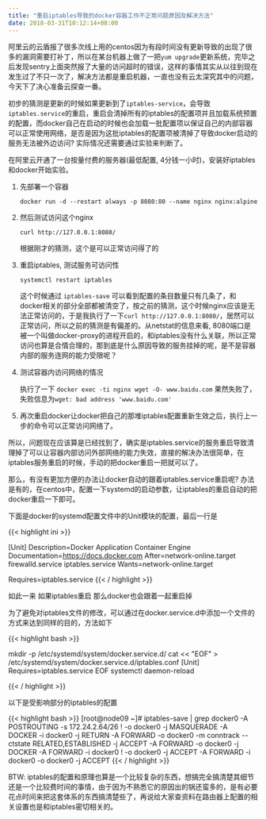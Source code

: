 ```yaml
---
title: "重启iptables导致的docker容器工作不正常问题原因及解决方法"
date: 2018-03-31T10:12:14+08:00
---
```


阿里云的云盾报了很多次线上用的centos因为有段时间没有更新导致的出现了很多的漏洞需要打补丁，所以在某台机器上做了一把`yum upgrade`更新系统，完毕之后发现sentry上面突然报了大量的访问超时的错误，这样的事情其实从以往到现在发生过了不只一次了，解决方法都是重启机器，一直也没有云太深究其中的问题，今天下了决心准备云探查一番。

初步的猜测是更新的时候如果更新到了`iptables-service`，会导致`iptables.service`的重启，重启会清掉所有的iptables的配置项并且加载系统预置的配置，而docker自己在启动的时候也会加载一批配置项以保证自己的内部容器可以正常使用网络，是否是因为这批iptables的配置项被清掉了导致docker启动的服务无法被外边访问? 实际情况还需要通过实验来判断了。

在阿里云开通了一台按量付费的服务器(最低配置, 4分钱一小时)，安装好iptables和docker开始实验。

1. 先部署一个容器

    `docker run -d --restart always -p 8080:80 --name nginx nginx:alpine`

1. 然后测试访问这个nginx

    `curl http://127.0.0.1:8080/`

    根据刚才的猜测，这个是可以正常访问得了的

1. 重启iptables, 测试服务可访问性

    `systemctl restart iptables`

    这个时候通过 `iptables-save` 可以看到配置的条目数量只有几条了，和docker相关的部分全部都被清空了，按之前的猜测，这个时候nginx应该是无法正常访问的，于是我执行了一下`curl http://127.0.0.1:8080/`，居然可以正常访问，所以之前的猜测是有偏差的。从netstat的信息来看, 8080端口是被一个叫做docker-proxy的进程开启的，和iptables没有什么关联，所以正常访问也算是合情合理的，那到底是什么原因导致的服务挂掉的呢，是不是容器内部的服务连网的能力受限呢？

1. 测试容器内访问网络的情况

    执行了一下 `docker exec -ti nginx wget -O- www.baidu.com` 果然失败了，失败信息为`wget: bad address 'www.baidu.com'`

1. 再次重启docker让docker把自己的那堆iptables配置重新生效之后，执行上一步的命令可以正常访问网络了。


  所以，问题现在应该算是已经找到了，确实是iptables.service的服务重启导致清理掉了可以让容器内部访问外部网络的能力失效，直接的解决办法很简单，在iptables服务重启的时候，手动的把docker重启一把就可以了。

  那么，有没有更加方便的办法让docker自动的跟着iptables.service重启呢? 办法是有的，在centos中，配置一下systemd的启动参数，让iptables的重启自动的把docker重启一下即可。

  下面是docker的systemd配置文件中的Unit模块的配置，最后一行是

{{< highlight ini >}}

[Unit]
Description=Docker Application Container Engine
Documentation=https://docs.docker.com
After=network-online.target firewalld.service iptables.service
Wants=network-online.target

Requires=iptables.service
{{< / highlight >}}

如此一来 如果iptables重启 那么docker也会跟着一起重启掉

为了避免对iptables文件的修改，可以通过在docker.service.d中添加一个文件的方式来达到同样的目的，方法如下

{{< highlight bash >}}

mkdir -p /etc/systemd/system/docker.service.d/
cat << "EOF" > /etc/systemd/system/docker.service.d/iptables.conf
[Unit]
Requires=iptables.service
EOF
systemctl daemon-reload

{{< / highlight >}}

以下是受影响部分的iptables的配置

{{< highlight bash >}}
[root@node09 ~]# iptables-save | grep docker0
-A POSTROUTING -s 172.24.2.64/26 ! -o docker0 -j MASQUERADE
-A DOCKER -i docker0 -j RETURN
-A FORWARD -o docker0 -m conntrack --ctstate RELATED,ESTABLISHED -j ACCEPT
-A FORWARD -o docker0 -j DOCKER
-A FORWARD -i docker0 ! -o docker0 -j ACCEPT
-A FORWARD -i docker0 -o docker0 -j ACCEPT
{{< / highlight >}}

BTW: iptables的配置和原理也算是一个比较复杂的东西，想搞完全搞清楚其细节还是一个比较费时间的事情，由于因为不熟悉它的原因出的锅还蛮多的，是有必要花点时间来把这套体系的东西搞清楚些了，再说给大家查资料在路由器上配置的相关设置也是和iptables密切相关的。

